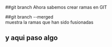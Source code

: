##git branch
Ahora sabemos crear ramas en GIT

##git branch --merged	
muestra la ramas que han sido fusionadas

## y aqui paso algo